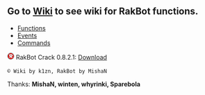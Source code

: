 ## Go to **[Wiki](https://github.com/k1zn/RakBot/wiki/)** to see wiki for **RakBot functions**.

* [Functions](https://github.com/k1zn/RakBot/wiki/%D0%A4%D1%83%D0%BD%D0%BA%D1%86%D0%B8%D0%B8)
* [Events](https://github.com/k1zn/RakBot/wiki/%D0%A1%D0%BE%D0%B1%D1%8B%D1%82%D0%B8%D1%8F)
* [Commands](https://github.com/k1zn/RakBot/wiki/%D0%9A%D0%BE%D0%BC%D0%B0%D0%BD%D0%B4%D1%8B)

![](https://raw.githubusercontent.com/k1zn/RakBot/main/images/logo.png) RakBot Crack 0.8.2.1: [Download](https://github.com/k1zn/RakBot/releases/tag/v0.8.2.1/)

` © Wiki by k1zn, RakBot by MishaN `

Thanks: **MishaN, winten, whyrinki, Sparebola**
